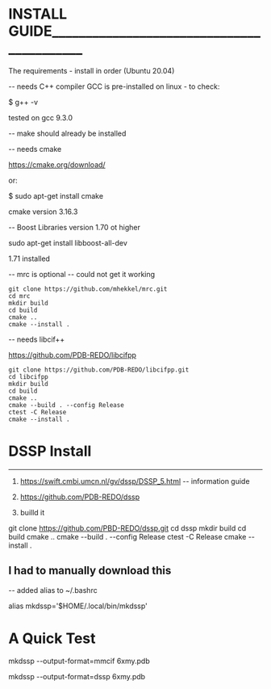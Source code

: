# INSTALL GUIDE__________________________________________

The requirements - install in order (Ubuntu 20.04)

-- needs C++ compiler
GCC is pre-installed on linux - to check:

$ g++ -v

tested on gcc 9.3.0

-- make should already be installed

-- needs cmake

https://cmake.org/download/

or:

$ sudo apt-get install cmake 

cmake version 3.16.3

-- Boost Libraries version 1.70 ot higher

sudo apt-get install libboost-all-dev

1.71 installed

-- mrc is optional -- could not get it working

	git clone https://github.com/mhekkel/mrc.git 
	cd mrc
	mkdir build
	cd build
	cmake ..
	cmake --install .



-- needs libcif++ 

https://github.com/PDB-REDO/libcifpp

	git clone https://github.com/PDB-REDO/libcifpp.git
	cd libcifpp
	mkdir build
	cd build
	cmake ..
	cmake --build . --config Release
	ctest -C Release
	cmake --install .


# DSSP Install
______________________________________________________________________________

1. https://swift.cmbi.umcn.nl/gv/dssp/DSSP_5.html
-- information guide

2. https://github.com/PDB-REDO/dssp

3. builld it

git clone https://github.com/PBD-REDO/dssp.git
cd dssp
mkdir build
cd build
cmake ..
cmake --build . --config Release
ctest -C Release
cmake --install .

## I had to manually download this 

-- added alias to ~/.bashrc

alias mkdssp='$HOME/.local/bin/mkdssp'
##

# A Quick Test

mkdssp --output-format=mmcif 6xmy.pdb

mkdssp --output-format=dssp 6xmy.pdb

